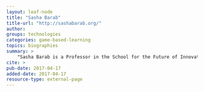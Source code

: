 ```yaml
---
layout: leaf-node
title: "Sasha Barab"
title-url: "http://sashabarab.org/"
author: 
groups: technologies
categories: game-based-learning
topics: biographies
summary: >
    "Sasha Barab is a Professor in the School for the Future of Innovation in Society and the Mary Lou Fulton Teachers College at Arizona State University, where he co-founded and serves as the Executive Director of the Center for Games and Impact."
cite: >
pub-date: 2017-04-17
added-date: 2017-04-17
resource-type: external-page
---
```

